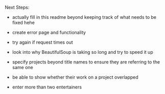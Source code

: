 



Next Steps:

- actually fill in this readme beyond keeping track of what needs to be fixed hehe

- create error page and functionality
- try again if request times out
- look into why BeautifulSoup is taking so long and try to speed it up
- specify projects beyond title names to ensure they are referring to the same one
- be able to show whether their work on a project overlapped
- enter more than two entertainers

